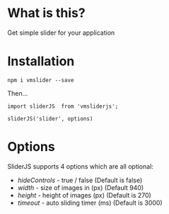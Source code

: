 # What is this?

Get simple slider for your application

# Installation

`npm i vmslider --save`

Then...

```
import sliderJS  from 'vmsliderjs';

sliderJS('slider', options)

```

# Options 

SliderJS supports 4 options which are all optional:

* *hideControls* - true / false (Default is false)
* *width* - size of images in (px) (Default 940)
* *height* - height of images (px) (Default is 270)
* *timeout* - auto sliding timer (ms) (Default is 3000)

